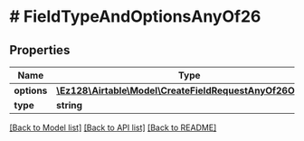 # # FieldTypeAndOptionsAnyOf26

## Properties

Name | Type | Description | Notes
------------ | ------------- | ------------- | -------------
**options** | [**\Ez128\Airtable\Model\CreateFieldRequestAnyOf26Options**](CreateFieldRequestAnyOf26Options.md) |  |
**type** | **string** |  |

[[Back to Model list]](../../README.md#models) [[Back to API list]](../../README.md#endpoints) [[Back to README]](../../README.md)
